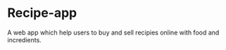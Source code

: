 # Recipe-app
A web app which help users to buy and sell recipies online with food and incredients. 
